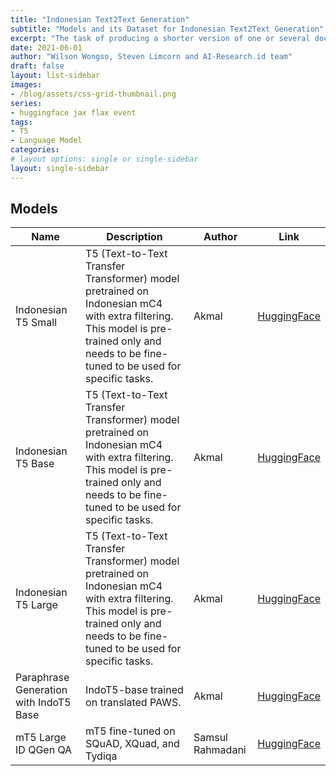 ```yaml
---
title: "Indonesian Text2Text Generation"
subtitle: "Models and its Dataset for Indonesian Text2Text Generation"
excerpt: "The task of producing a shorter version of one or several documents that preserves most of the input's meaning"
date: 2021-06-01
author: "Wilson Wongso, Steven Limcorn and AI-Research.id team"
draft: false
layout: list-sidebar
images:
- /blog/assets/css-grid-thumbnail.png
series:
- huggingface jax flax event
tags:
- T5
- Language Model
categories:
# layout options: single or single-sidebar
layout: single-sidebar
---
```



## Models

| Name                                   | Description                                                                                                                                                                              | Author           | Link                                                                   |
| -------------------------------------- | ---------------------------------------------------------------------------------------------------------------------------------------------------------------------------------------- | ---------------- | ---------------------------------------------------------------------- |
| Indonesian T5 Small                    | T5 (Text-to-Text Transfer Transformer) model pretrained on Indonesian mC4 with extra filtering. This model is pre-trained only and needs to be fine-tuned to be used for specific tasks. | Akmal            | [HuggingFace](https://huggingface.co/Wikidepia/IndoT5-small)           |
| Indonesian T5 Base                     | T5 (Text-to-Text Transfer Transformer) model pretrained on Indonesian mC4 with extra filtering. This model is pre-trained only and needs to be fine-tuned to be used for specific tasks. | Akmal            | [HuggingFace](https://huggingface.co/Wikidepia/IndoT5-base)            |
| Indonesian T5 Large                    | T5 (Text-to-Text Transfer Transformer) model pretrained on Indonesian mC4 with extra filtering. This model is pre-trained only and needs to be fine-tuned to be used for specific tasks. | Akmal            | [HuggingFace](https://huggingface.co/Wikidepia/IndoT5-large)           |
| Paraphrase Generation with IndoT5 Base | IndoT5-base trained on translated PAWS.                                                                                                                                                  | Akmal            | [HuggingFace](https://huggingface.co/Wikidepia/IndoT5-base-paraphrase) |
| mT5 Large ID QGen QA                   | mT5 fine-tuned on SQuAD, XQuad, and Tydiqa                                                                                                                                               | Samsul Rahmadani | [HuggingFace](https://huggingface.co/munggok/mt5-large-id-qgen-qa)     |
